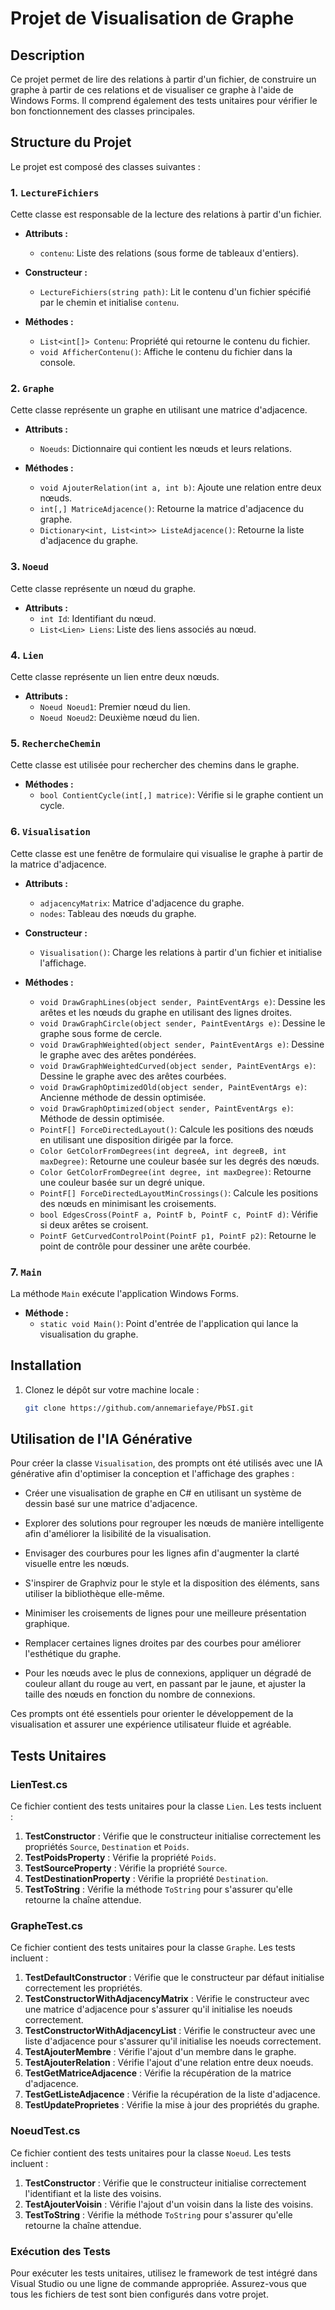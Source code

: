 # Projet de Visualisation de Graphe

## Description

Ce projet permet de lire des relations à partir d'un fichier, de construire un graphe à partir de ces relations et de visualiser ce graphe à l'aide de Windows Forms. Il comprend également des tests unitaires pour vérifier le bon fonctionnement des classes principales.

## Structure du Projet

Le projet est composé des classes suivantes :

### 1. `LectureFichiers`

Cette classe est responsable de la lecture des relations à partir d'un fichier.

- **Attributs :**
  - `contenu`: Liste des relations (sous forme de tableaux d'entiers).
  
- **Constructeur :**
  - `LectureFichiers(string path)`: Lit le contenu d'un fichier spécifié par le chemin et initialise `contenu`.

- **Méthodes :**
  - `List<int[]> Contenu`: Propriété qui retourne le contenu du fichier.
  - `void AfficherContenu()`: Affiche le contenu du fichier dans la console.

### 2. `Graphe`

Cette classe représente un graphe en utilisant une matrice d'adjacence.

- **Attributs :**
  - `Noeuds`: Dictionnaire qui contient les nœuds et leurs relations.

- **Méthodes :**
  - `void AjouterRelation(int a, int b)`: Ajoute une relation entre deux nœuds.
  - `int[,] MatriceAdjacence()`: Retourne la matrice d'adjacence du graphe.
  - `Dictionary<int, List<int>> ListeAdjacence()`: Retourne la liste d'adjacence du graphe.

### 3. `Noeud`

Cette classe représente un nœud du graphe.

- **Attributs :**
  - `int Id`: Identifiant du nœud.
  - `List<Lien> Liens`: Liste des liens associés au nœud.

### 4. `Lien`

Cette classe représente un lien entre deux nœuds.

- **Attributs :**
  - `Noeud Noeud1`: Premier nœud du lien.
  - `Noeud Noeud2`: Deuxième nœud du lien.

### 5. `RechercheChemin`

Cette classe est utilisée pour rechercher des chemins dans le graphe.

- **Méthodes :**
  - `bool ContientCycle(int[,] matrice)`: Vérifie si le graphe contient un cycle.

### 6. `Visualisation`

Cette classe est une fenêtre de formulaire qui visualise le graphe à partir de la matrice d'adjacence.

- **Attributs :**
  - `adjacencyMatrix`: Matrice d'adjacence du graphe.
  - `nodes`: Tableau des nœuds du graphe.

- **Constructeur :**
  - `Visualisation()`: Charge les relations à partir d'un fichier et initialise l'affichage.

- **Méthodes :**
  - `void DrawGraphLines(object sender, PaintEventArgs e)`: Dessine les arêtes et les nœuds du graphe en utilisant des lignes droites.
  - `void DrawGraphCircle(object sender, PaintEventArgs e)`: Dessine le graphe sous forme de cercle.
  - `void DrawGraphWeighted(object sender, PaintEventArgs e)`: Dessine le graphe avec des arêtes pondérées.
  - `void DrawGraphWeightedCurved(object sender, PaintEventArgs e)`: Dessine le graphe avec des arêtes courbées.
  - `void DrawGraphOptimizedOld(object sender, PaintEventArgs e)`: Ancienne méthode de dessin optimisée.
  - `void DrawGraphOptimized(object sender, PaintEventArgs e)`: Méthode de dessin optimisée.
  - `PointF[] ForceDirectedLayout()`: Calcule les positions des nœuds en utilisant une disposition dirigée par la force.
  - `Color GetColorFromDegrees(int degreeA, int degreeB, int maxDegree)`: Retourne une couleur basée sur les degrés des nœuds.
  - `Color GetColorFromDegree(int degree, int maxDegree)`: Retourne une couleur basée sur un degré unique.
  - `PointF[] ForceDirectedLayoutMinCrossings()`: Calcule les positions des nœuds en minimisant les croisements.
  - `bool EdgesCross(PointF a, PointF b, PointF c, PointF d)`: Vérifie si deux arêtes se croisent.
  - `PointF GetCurvedControlPoint(PointF p1, PointF p2)`: Retourne le point de contrôle pour dessiner une arête courbée.

### 7. `Main`

La méthode `Main` exécute l'application Windows Forms.

- **Méthode :**
  - `static void Main()`: Point d'entrée de l'application qui lance la visualisation du graphe.

## Installation

1. Clonez le dépôt sur votre machine locale :
   ```bash
   git clone https://github.com/annemariefaye/PbSI.git

## Utilisation de l'IA Générative

Pour créer la classe `Visualisation`, des prompts ont été utilisés avec une IA générative afin d'optimiser la conception et l'affichage des graphes :

- Créer une visualisation de graphe en C# en utilisant un système de dessin basé sur une matrice d'adjacence.
  
- Explorer des solutions pour regrouper les nœuds de manière intelligente afin d'améliorer la lisibilité de la visualisation.
  
- Envisager des courbures pour les lignes afin d'augmenter la clarté visuelle entre les nœuds.
  
- S'inspirer de Graphviz pour le style et la disposition des éléments, sans utiliser la bibliothèque elle-même.
  
- Minimiser les croisements de lignes pour une meilleure présentation graphique.
  
- Remplacer certaines lignes droites par des courbes pour améliorer l'esthétique du graphe.
  
- Pour les nœuds avec le plus de connexions, appliquer un dégradé de couleur allant du rouge au vert, en passant par le jaune, et ajuster la taille des nœuds en fonction du nombre de connexions.

Ces prompts ont été essentiels pour orienter le développement de la visualisation et assurer une expérience utilisateur fluide et agréable.

## Tests Unitaires

### LienTest.cs

Ce fichier contient des tests unitaires pour la classe `Lien`. Les tests incluent :

1. **TestConstructor** : Vérifie que le constructeur initialise correctement les propriétés `Source`, `Destination` et `Poids`.
2. **TestPoidsProperty** : Vérifie la propriété `Poids`.
3. **TestSourceProperty** : Vérifie la propriété `Source`.
4. **TestDestinationProperty** : Vérifie la propriété `Destination`.
5. **TestToString** : Vérifie la méthode `ToString` pour s'assurer qu'elle retourne la chaîne attendue.

### GrapheTest.cs

Ce fichier contient des tests unitaires pour la classe `Graphe`. Les tests incluent :

1. **TestDefaultConstructor** : Vérifie que le constructeur par défaut initialise correctement les propriétés.
2. **TestConstructorWithAdjacencyMatrix** : Vérifie le constructeur avec une matrice d'adjacence pour s'assurer qu'il initialise les noeuds correctement.
3. **TestConstructorWithAdjacencyList** : Vérifie le constructeur avec une liste d'adjacence pour s'assurer qu'il initialise les noeuds correctement.
4. **TestAjouterMembre** : Vérifie l'ajout d'un membre dans le graphe.
5. **TestAjouterRelation** : Vérifie l'ajout d'une relation entre deux noeuds.
6. **TestGetMatriceAdjacence** : Vérifie la récupération de la matrice d'adjacence.
7. **TestGetListeAdjacence** : Vérifie la récupération de la liste d'adjacence.
8. **TestUpdateProprietes** : Vérifie la mise à jour des propriétés du graphe.

### NoeudTest.cs

Ce fichier contient des tests unitaires pour la classe `Noeud`. Les tests incluent :

1. **TestConstructor** : Vérifie que le constructeur initialise correctement l'identifiant et la liste des voisins.
2. **TestAjouterVoisin** : Vérifie l'ajout d'un voisin dans la liste des voisins.
3. **TestToString** : Vérifie la méthode `ToString` pour s'assurer qu'elle retourne la chaîne attendue.

### Exécution des Tests

Pour exécuter les tests unitaires, utilisez le framework de test intégré dans Visual Studio ou une ligne de commande appropriée. Assurez-vous que tous les fichiers de test sont bien configurés dans votre projet.


